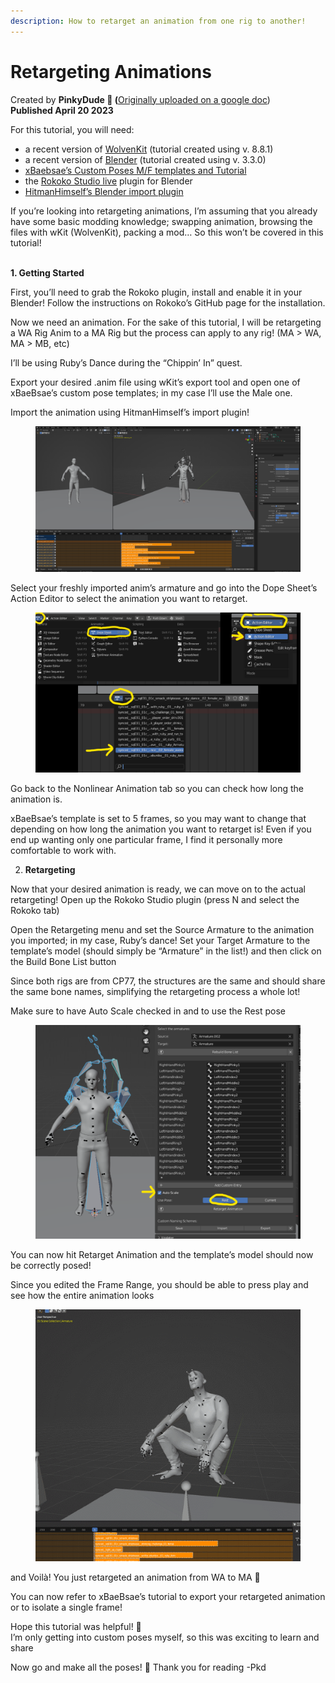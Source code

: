```yaml
---
description: How to retarget an animation from one rig to another!
---
```


# Retargeting Animations

Created by **PinkyDude 🦝 (**[Originally uploaded on a google doc](https://docs.google.com/document/d/1nHPQvkK6ijwb8iQ8y1X8CBG-wnNUCTYCjrdUCGMenW4/edit?usp=sharing))\
**Published April 20 2023**



For this tutorial, you will need:

* a recent version of [WolvenKit](https://wiki.redmodding.org/wolvenkit/readme)  (tutorial created using v. 8.8.1)
* a recent version of [Blender](https://www.blender.org/)  (tutorial created using v. 3.3.0)
* [xBaebsae’s Custom Poses M/F templates and Tutorial](https://xbaebsae.jimdofree.com/cyberpunk-2077-tutorials/cp2077-custom-poses-and-animations/)
* the [Rokoko Studio live](https://github.com/Rokoko/rokoko-studio-live-blender) plugin for Blender
* [HitmanHimself’s Blender import plugin](https://github.com/HitmanHimself/cp77research)

If you’re looking into retargeting animations, I’m assuming that you already have some basic modding knowledge; swapping animation, browsing the files with wKit (WolvenKit), packing a mod… So this won’t be covered in this tutorial!

\
**1. Getting Started**

First, you’ll need to grab the Rokoko plugin, install and enable it in your Blender! Follow the instructions on Rokoko’s GitHub page for the installation.

Now we need an animation. For the sake of this tutorial, I will be retargeting a WA Rig Anim to a MA Rig but the process can apply to any rig! (MA > WA, MA > MB, etc)

I’ll be using Ruby’s Dance during the “Chippin’ In” quest.

Export your desired .anim file using wKit’s export tool and open one of xBaeBsae’s custom pose templates; in my case I’ll use the Male one.

Import the animation using HitmanHimself’s import plugin!

<figure><img src="../../.gitbook/assets/image (3).png" alt=""><figcaption></figcaption></figure>

Select your freshly imported anim’s armature and go into the Dope Sheet’s Action Editor to select the animation you want to retarget.

<figure><img src="../../.gitbook/assets/image (6).png" alt=""><figcaption></figcaption></figure>

Go back to the Nonlinear Animation tab so you can check how long the animation is.

xBaeBsae’s template is set to 5 frames, so you may want to change that depending on how long the animation you want to retarget is! Even if you end up wanting only one particular frame, I find it personally more comfortable to work with.



2. **Retargeting**

Now that your desired animation is ready, we can move on to the actual retargeting! Open up the Rokoko Studio plugin (press N and select the Rokoko tab)

Open the Retargeting menu and set the Source Armature to the animation you imported; in my case, Ruby’s dance! Set your Target Armature to the template’s model (should simply be “Armature” in the list!) and then click on the Build Bone List button

Since both rigs are from CP77, the structures are the same and should share the same bone names, simplifying the retargeting process a whole lot!

Make sure to have Auto Scale checked in and to use the Rest pose

<figure><img src="../../.gitbook/assets/image (4).png" alt=""><figcaption></figcaption></figure>

You can now hit Retarget Animation and the template’s model should now be correctly posed!

Since you edited the Frame Range, you should be able to press play and see how the entire animation looks

<figure><img src="../../.gitbook/assets/image (5).png" alt=""><figcaption></figcaption></figure>

and Voilà! You just retargeted an animation from WA to MA 🥳

You can now refer to xBaeBsae’s tutorial to export your retargeted animation or to isolate a single frame!

Hope this tutorial was helpful! 🦝 \
I’m only getting into custom poses myself, so this was exciting to learn and share&#x20;

Now go and make all the poses! 💛 Thank you for reading -Pkd
